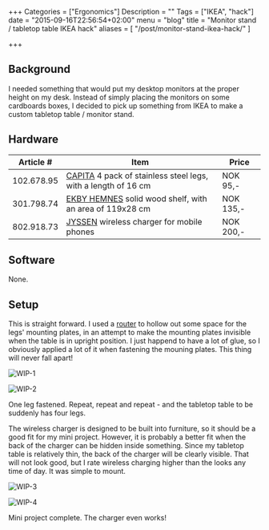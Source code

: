 +++
Categories = ["Ergonomics"]
Description = ""
Tags = ["IKEA", "hack"]
date = "2015-09-16T22:56:54+02:00"
menu = "blog"
title = "Monitor stand / tabletop table IKEA hack"
aliases = [
    "/post/monitor-stand-ikea-hack/"
]

+++

Background
----------

I needed something that would put my desktop monitors at the proper height on my desk. Instead of simply placing the monitors on some cardboards boxes, I decided to pick up something from IKEA to make a custom tabletop table / monitor stand.

Hardware
--------

Article #  | Item                                                                                                                  | Price
---------- | --------------------------------------------------------------------------------------------------------------------- | ---------
102.678.95 | [CAPITA](http://www.ikea.com/no/no/catalog/products/10267895/) 4 pack of stainless steel legs, with a length of 16 cm | NOK 95,- 
301.798.74 | [EKBY HEMNES](http://www.ikea.com/no/no/catalog/products/30179874/) solid wood shelf, with an area of 119x28 cm       | NOK 135,-
802.918.73 | [JYSSEN](http://www.ikea.com/no/no/catalog/products/80291873/) wireless charger for mobile phones                     | NOK 200,-

Software
--------

None.

Setup
-----

This is straight forward. I used a [router](https://en.wikipedia.org/wiki/Router_(woodworking)) to hollow out some space for the legs' mounting plates, in an attempt to make the mounting plates invisible when the table is in upright position. I just happend to have a lot of glue, so I obviously applied a lot of it when fastening the mouning plates. This thing will never fall apart!

![WIP-1](/img/ikea-hack-1.jpg)

![WIP-2](/img/ikea-hack-2.jpg)

One leg fastened. Repeat, repeat and repeat - and the tabletop table to be suddenly has four legs.

The wireless charger is designed to be built into furniture, so it should be a good fit for my mini project. However, it is probably a better fit when the back of the charger can be hidden inside something. Since my tabletop table is relatively thin, the back of the charger will be clearly visible. That will not look good, but I rate wireless charging higher than the looks any time of day. It was simple to mount.

![WIP-3](/img/ikea-hack-3.jpg)

![WIP-4](/img/ikea-hack-4.jpg)

Mini project complete. The charger even works!

